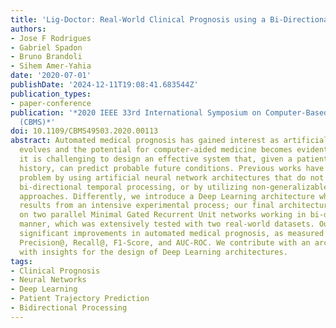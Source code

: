 ```yaml
---
title: 'Lig-Doctor: Real-World Clinical Prognosis using a Bi-Directional Neural Network'
authors:
- Jose F Rodrigues
- Gabriel Spadon
- Bruno Brandoli
- Sihem Amer-Yahia
date: '2020-07-01'
publishDate: '2024-12-11T19:08:41.683544Z'
publication_types:
- paper-conference
publication: '*2020 IEEE 33rd International Symposium on Computer-Based Medical Systems
  (CBMS)*'
doi: 10.1109/CBMS49503.2020.00113
abstract: Automated medical prognosis has gained interest as artificial intelligence
  evolves and the potential for computer-aided medicine becomes evident. Nevertheless,
  it is challenging to design an effective system that, given a patient's medical
  history, can predict probable future conditions. Previous works have tackled the
  problem by using artificial neural network architectures that do not benefit from
  bi-directional temporal processing, or by utilizing non-generalizable inference
  approaches. Differently, we introduce a Deep Learning architecture whose design
  results from an intensive experimental process; our final architecture is based
  on two parallel Minimal Gated Recurrent Unit networks working in bi-directional
  manner, which was extensively tested with two real-world datasets. Our results demonstrate
  significant improvements in automated medical prognosis, as measured with metrics
  Precision@, Recall@, F1-Score, and AUC-ROC. We contribute with an architecture and
  with insights for the design of Deep Learning architectures.
tags:
- Clinical Prognosis
- Neural Networks
- Deep Learning
- Patient Trajectory Prediction
- Bidirectional Processing
---
```

